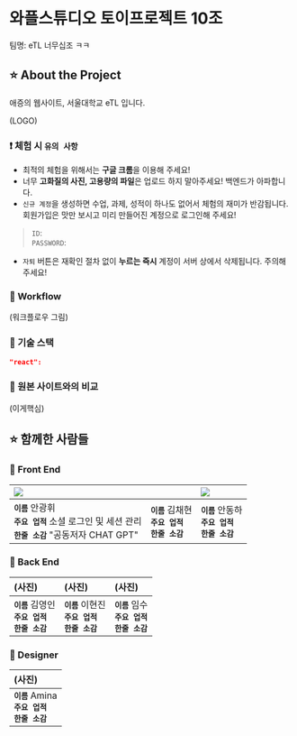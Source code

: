 # 와플스튜디오 토이프로젝트 10조

팀명: eTL 너무십조 ㅋㅋ

## ⭐️ About the Project

애증의 웹사이트, 서울대학교 eTL 입니다.

(LOGO)

### ❗️ 체험 시 `유의 사항`
* 최적의 체험을 위해서는 **구글 크롬**을 이용해 주세요!
* 너무 **고화질의 사진, 고용량의 파일**은 업로드 하지 말아주세요! 백엔드가 아파합니다.
* `신규 계정`을 생성하면 수업, 과제, 성적이 하나도 없어서 체험의 재미가 반감됩니다. 회원가입은 맛만 보시고 미리 만들어진 계정으로 로그인해 주세요!
> `ID`: <br/>
> `PASSWORD`:
* `자퇴` 버튼은 재확인 절차 없이 **누르는 즉시** 계정이 서버 상에서 삭제됩니다. 주의해 주세요!

### 🌊 Workflow
(워크플로우 그림)

### 🔧 기술 스택
```json
"react": 
```

### 🔹 원본 사이트와의 비교
(이게핵심)

## ⭐️ 함께한 사람들

### 🧇 Front End

| <img src="/resources/profile_panghwi.jpeg"/>                                  |          | <img src="/resources/dongha.jpeg"/>            |
|:-----------------------------------------------------------------------------|:-----------------------------------------|:-----------------------------------------------|
| **`이름`** 안광휘<br/>**`주요 업적`**  소셜 로그인 및 세션 관리<br/>**`한줄 소감`** "공동저자 CHAT GPT" | **`이름`** 김채현<br/>**`주요 업적`**  <br/>**`한줄 소감`** | **`이름`** 안동하<br/>**`주요 업적`**  <br/>**`한줄 소감`** |

### 🧇 Back End

|(사진)|(사진)|(사진)|
|:---|:---|:---|
|**`이름`** 김영인<br/>**`주요 업적`**  <br/>**`한줄 소감`** |**`이름`** 이현진<br/>**`주요 업적`**  <br/>**`한줄 소감`** |**`이름`** 임수<br/>**`주요 업적`**  <br/>**`한줄 소감`** |

### 🧇 Designer

|(사진)|
|:---|
|**`이름`** Amina<br/>**`주요 업적`**  <br/>**`한줄 소감`** |

